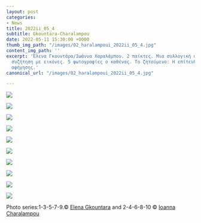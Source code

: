 ```yaml
---
layout: post
categories:
- News
title: 2022ii_05_4
subtitle: Gkountara-Charalampou
date: 2022-05-11 15:30:00 +0000
thumb_img_path: "/images/02_haralampoui_2022ii_05_4.jpg"
content_img_path: ''
excerpt: 'Έλενα Γκουντάρα/Ιωάννα Χαραλάμπου. 2 παίκτες. Μια συλλογική ανάπτυξη. Μια
  συζήτηση με εικόνες. 5 φωτογραφίες ο καθένας. Το ζητούμενο: Η επίτευξη μιας οπτικής
  αφήγησης.'
canonical_url: "/images/02_haralampoui_2022ii_05_4.jpg"

---
```

![](/images/01_gkountarae_2022ii_05_4.jpg)

![](/images/02_haralampoui_2022ii_05_4.jpg)

![](/images/03_gkountarae_2022ii_05_4.jpg)

![](/images/04_haralampoui_2022ii_05_4.jpg)

![](/images/05_gkountarae_2022ii_05_4.jpg)

![](/images/06_haralampoui_2022ii_05_4.jpg)

![](/images/07_gkountarae_2022ii_05_4.jpg)

![](/images/08_haralampoui_2022ii_05_4.jpg)

![](/images/09_gkountarae_2022ii_05_4.jpg)

![](/images/10_haralampoui_2022ii_05_4.jpg)

Photo series:1-3-5-7-9.© <a href="https://www.facebook.com/elena.gkountara.75" target="blank"> Elena Gkountara</a>  and  2-4-6-8-10  © <a href="https://www.facebook.com/ioannacharal" target="blank"> Ioanna Charalampou</a>